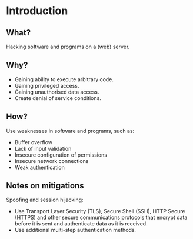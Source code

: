 # Introduction

## What?

Hacking software and programs on a (web) server.

## Why?

* Gaining ability to execute arbitrary code.
* Gaining privileged access.
* Gaining unauthorised data access.
* Create denial of service conditions.

## How?

Use weaknesses in software and programs, such as:

* Buffer overflow
* Lack of input validation
* Insecure configuration of permissions
* Insecure network connections
* Weak authentication

## Notes on mitigations

Spoofing and session hijacking:

* Use Transport Layer Security (TLS), Secure Shell (SSH), HTTP Secure (HTTPS) and other secure communications protocols that encrypt data before it is sent and authenticate data as it is received.
* Use additional multi-step authentication methods.



